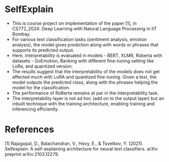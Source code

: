# SelfExplain
- This is course project on implementation of the paper [1], in CS772_2024: Deep Learning with Natural Language Processing in IIT Bombay.
- For various text classification tasks (sentiment analysis, emotion analysis), the model gives prediction along with words or phrases that supports its predicted output.
- Here, interpretability is evaluated in models - BERT, XLMR, Roberta with datasets - GoEmotion, Banking with different fine-tuning setting like LoRa, and quantized version.
- The results suggest that the interpretability of the models does not get affected much with LoRA and quantized fine-tuning. Given a text, the model outputs the predicted class, along with the phrases helping the model for the classification.
- The performance of RoBerta remains at par in the interpretability task.
- The interpretability layer is not ad hoc (add on to the output layer) but an inbuilt technique with the training architecture, enabling training and inferencing efficiently.


# References
[1] Rajagopal, D., Balachandran, V., Hovy, E., & Tsvetkov, Y. (2021). Selfexplain: A self-explaining architecture for neural text classifiers. arXiv preprint arXiv:2103.12279.

  
